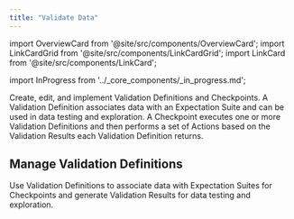 ```yaml
---
title: "Validate Data"
---
```


import OverviewCard from '@site/src/components/OverviewCard';
import LinkCardGrid from '@site/src/components/LinkCardGrid';
import LinkCard from '@site/src/components/LinkCard';

import InProgress from '../_core_components/_in_progress.md';

Create, edit, and implement Validation Definitions and Checkpoints. A Validation Definition associates data with an Expectation Suite and can be used in data testing and exploration. A Checkpoint executes one or more Validation Definitions and then performs a set of Actions based on the Validation Results each Validation Definition returns.


## Manage Validation Definitions

Use Validation Definitions to associate data with Expectation Suites for Checkpoints and generate Validation Results for data testing and exploration.

<LinkCardGrid>
  
  <LinkCard 
      topIcon 
      label="Create a Validation Definition"
      description="Associate a Batch of data with an Expectation Suite."
      to="/core/validate_data/validation_definitions/manage_validation_definitions#create-a-validation-definition" 
      icon="/img/expectation_icon.svg" 
  />

  <LinkCard 
    topIcon 
    label="Get a Validation Definition by name"
    description="Retrieve a single, specific Validation Definition from your Data Context."
    to="/core/validate_data/validation_definitions/manage_validation_definitions#get-a-validation-definition-by-name" 
    icon="/img/expectation_icon.svg" 
  />

  <LinkCard 
    topIcon 
    label="Get a Validation Definition by attributes"
    description="Retrieve related Validation Definitions by referencing their shared attributes."
    to="/core/validate_data/validation_definitions/manage_validation_definitions#get-validation-definitions-by-attributes" 
    icon="/img/expectation_icon.svg" 
  />

  <LinkCard 
    topIcon 
    label="Delete a Validation Definition"
    description="Remove a Validation Definition from your Data Context."
    to="/core/validate_data/checkpoints/manage_checkpoints" 
    icon="/img/expectation_icon.svg" 
  />

  <LinkCard 
    topIcon 
    label="Rename a Validation Definition"
    description="Replace an existing Validation Definition with a renamed one."
    to="/core/validate_data/checkpoints/manage_checkpoints" 
    icon="/img/expectation_icon.svg" 
  />

  <LinkCard 
    topIcon 
    label="Run a Validation Definition"
    description="Validate an Expectation Suite against a Batch of data using a Validation Definition."
    to="/core/validate_data/checkpoints/manage_checkpoints" 
    icon="/img/expectation_icon.svg" 
  />
  


</LinkCardGrid>